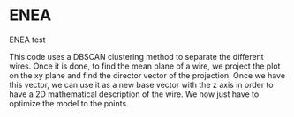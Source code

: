 # ENEA
ENEA test

This code uses a DBSCAN clustering method to separate the different wires. Once it is done, to find the mean plane of a wire, we project the plot on the xy plane and find the director vector of the projection. Once we have this vector, we can use it as a new base vector with the z axis in order to have a 2D mathematical description of the wire. We now just have to optimize the model to the points.
